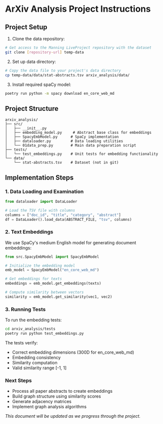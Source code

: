 # ArXiv Analysis Project Instructions

## Project Setup

1. Clone the data repository:
```bash
# Get access to the Manning LiveProject repository with the dataset
git clone [repository-url] temp-data
```

2. Set up data directory:
```bash
# Copy the data file to your project's data directory
cp temp-data/data/stat-abstracts.tsv arxiv_analysis/data/
```

3. Install required spaCy model:
```bash
poetry run python -m spacy download en_core_web_md
```

## Project Structure

```
arxiv_analysis/
├── src/
│   ├── __init__.py
│   ├── embedding_model.py     # Abstract base class for embeddings
│   ├── SpacyEmbModel.py      # SpaCy implementation
│   ├── dataloader.py         # Data loading utilities
│   └── 01data_prep.py        # Main data preparation script
├── tests/
│   └── test_embeddings.py    # Unit tests for embedding functionality
└── data/
    └── stat-abstracts.tsv    # Dataset (not in git)
```

## Implementation Steps

### 1. Data Loading and Examination

```python
from dataloader import DataLoader

# Load the TSV file with columns
columns = ["doc_id", "title", "category", "abstract"]
df = DataLoader().load_data(ABSTRACT_FILE, "tsv", columns)
```

### 2. Text Embeddings

We use SpaCy's medium English model for generating document embeddings:

```python
from src.SpacyEmbModel import SpacyEmbModel

# Initialize the embedding model
emb_model = SpacyEmbModel("en_core_web_md")

# Get embeddings for texts
embeddings = emb_model.get_embeddings(texts)

# Compute similarity between vectors
similarity = emb_model.get_similarity(vec1, vec2)
```

### 3. Running Tests

To run the embedding tests:
```bash
cd arxiv_analysis/tests
poetry run python test_embeddings.py
```

The tests verify:
- Correct embedding dimensions (300D for en_core_web_md)
- Embedding consistency
- Similarity computation
- Valid similarity range [-1, 1]

### Next Steps
- Process all paper abstracts to create embeddings
- Build graph structure using similarity scores
- Generate adjacency matrices
- Implement graph analysis algorithms

*This document will be updated as we progress through the project.*
